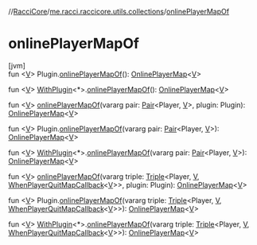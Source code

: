 //[RacciCore](../../index.md)/[me.racci.raccicore.utils.collections](index.md)/[onlinePlayerMapOf](online-player-map-of.md)

# onlinePlayerMapOf

[jvm]\
fun &lt;[V](online-player-map-of.md)&gt; Plugin.[onlinePlayerMapOf](online-player-map-of.md)(): [OnlinePlayerMap](-online-player-map/index.md)&lt;[V](online-player-map-of.md)&gt;

fun &lt;[V](online-player-map-of.md)&gt; [WithPlugin](../me.racci.raccicore.utils.extensions/-with-plugin/index.md)&lt;*&gt;.[onlinePlayerMapOf](online-player-map-of.md)(): [OnlinePlayerMap](-online-player-map/index.md)&lt;[V](online-player-map-of.md)&gt;

fun &lt;[V](online-player-map-of.md)&gt; [onlinePlayerMapOf](online-player-map-of.md)(vararg pair: [Pair](https://kotlinlang.org/api/latest/jvm/stdlib/kotlin/-pair/index.html)&lt;Player, [V](online-player-map-of.md)&gt;, plugin: Plugin): [OnlinePlayerMap](-online-player-map/index.md)&lt;[V](online-player-map-of.md)&gt;

fun &lt;[V](online-player-map-of.md)&gt; Plugin.[onlinePlayerMapOf](online-player-map-of.md)(vararg pair: [Pair](https://kotlinlang.org/api/latest/jvm/stdlib/kotlin/-pair/index.html)&lt;Player, [V](online-player-map-of.md)&gt;): [OnlinePlayerMap](-online-player-map/index.md)&lt;[V](online-player-map-of.md)&gt;

fun &lt;[V](online-player-map-of.md)&gt; [WithPlugin](../me.racci.raccicore.utils.extensions/-with-plugin/index.md)&lt;*&gt;.[onlinePlayerMapOf](online-player-map-of.md)(vararg pair: [Pair](https://kotlinlang.org/api/latest/jvm/stdlib/kotlin/-pair/index.html)&lt;Player, [V](online-player-map-of.md)&gt;): [OnlinePlayerMap](-online-player-map/index.md)&lt;[V](online-player-map-of.md)&gt;

fun &lt;[V](online-player-map-of.md)&gt; [onlinePlayerMapOf](online-player-map-of.md)(vararg triple: [Triple](https://kotlinlang.org/api/latest/jvm/stdlib/kotlin/-triple/index.html)&lt;Player, [V](online-player-map-of.md), [WhenPlayerQuitMapCallback](index.md#-678110128%2FClasslikes%2F-519281799)&lt;[V](online-player-map-of.md)&gt;&gt;, plugin: Plugin): [OnlinePlayerMap](-online-player-map/index.md)&lt;[V](online-player-map-of.md)&gt;

fun &lt;[V](online-player-map-of.md)&gt; Plugin.[onlinePlayerMapOf](online-player-map-of.md)(vararg triple: [Triple](https://kotlinlang.org/api/latest/jvm/stdlib/kotlin/-triple/index.html)&lt;Player, [V](online-player-map-of.md), [WhenPlayerQuitMapCallback](index.md#-678110128%2FClasslikes%2F-519281799)&lt;[V](online-player-map-of.md)&gt;&gt;): [OnlinePlayerMap](-online-player-map/index.md)&lt;[V](online-player-map-of.md)&gt;

fun &lt;[V](online-player-map-of.md)&gt; [WithPlugin](../me.racci.raccicore.utils.extensions/-with-plugin/index.md)&lt;*&gt;.[onlinePlayerMapOf](online-player-map-of.md)(vararg triple: [Triple](https://kotlinlang.org/api/latest/jvm/stdlib/kotlin/-triple/index.html)&lt;Player, [V](online-player-map-of.md), [WhenPlayerQuitMapCallback](index.md#-678110128%2FClasslikes%2F-519281799)&lt;[V](online-player-map-of.md)&gt;&gt;): [OnlinePlayerMap](-online-player-map/index.md)&lt;[V](online-player-map-of.md)&gt;
